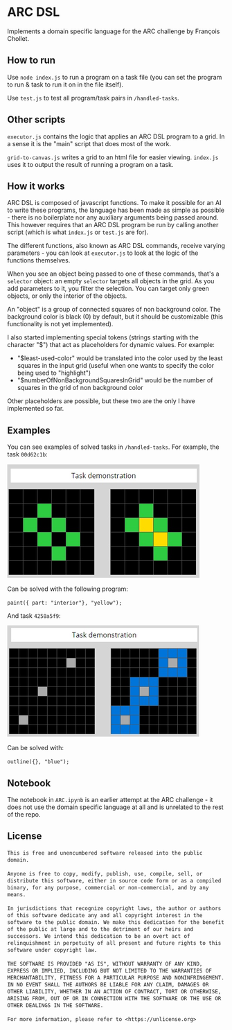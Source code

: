# ARC DSL

Implements a domain specific language for the ARC challenge by François Chollet.

## How to run

Use `node index.js` to run a program on a task file (you can set the program to run & task to run it on in the file itself).

Use `test.js` to test all program/task pairs in `/handled-tasks`.

## Other scripts

`executor.js` contains the logic that applies an ARC DSL program to a grid. In a sense it is the "main" script that does most of the work.

`grid-to-canvas.js` writes a grid to an html file for easier viewing. `index.js` uses it to output the result of running a program on a task.

## How it works

ARC DSL is composed of javascript functions. To make it possible for an AI to write these programs, the language has been made as simple as possible - there is no boilerplate nor any auxiliary arguments being passed around.
This however requires that an ARC DSL program be run by calling another script (which is what `index.js` or `test.js` are for).

The different functions, also known as ARC DSL commands, receive varying parameters - you can look at `executor.js` to look at the logic of the functions themselves.

When you see an object being passed to one of these commands, that's a `selector` object: an empty `selector` targets all objects in the grid. As you add parameters to it, you filter the selection. You can target only green objects, or only the interior of the objects.

An "object" is a group of connected squares of non background color. The background color is black (0) by default, but it should be customizable (this functionality is not yet implemented).

I also started implementing special tokens (strings starting with the character "$") that act as placeholders for dynamic values. For example:

* "$least-used-color" would be translated into the color used by the least squares in the input grid (useful when one wants to specify the color being used to "highlight")
* "$numberOfNonBackgroundSquaresInGrid" would be the number of squares in the grid of non background color

Other placeholders are possible, but these two are the only I have implemented so far.

## Examples

You can see examples of solved tasks in `/handled-tasks`. For example, the task `00d62c1b`:

![00d62c1b](00d62c1b.jpg)

Can be solved with the following program:

`paint({ part: "interior"}, "yellow");`

And task `4258a5f9`:

![4258a5f9](4258a5f9.jpg)

Can be solved with:

`outline({}, "blue");`

## Notebook

The notebook in `ARC.ipynb` is an earlier attempt at the ARC challenge - it does not use the domain specific language at all and is unrelated to the rest of the repo.

## License

```
This is free and unencumbered software released into the public domain.

Anyone is free to copy, modify, publish, use, compile, sell, or
distribute this software, either in source code form or as a compiled
binary, for any purpose, commercial or non-commercial, and by any
means.

In jurisdictions that recognize copyright laws, the author or authors
of this software dedicate any and all copyright interest in the
software to the public domain. We make this dedication for the benefit
of the public at large and to the detriment of our heirs and
successors. We intend this dedication to be an overt act of
relinquishment in perpetuity of all present and future rights to this
software under copyright law.

THE SOFTWARE IS PROVIDED "AS IS", WITHOUT WARRANTY OF ANY KIND,
EXPRESS OR IMPLIED, INCLUDING BUT NOT LIMITED TO THE WARRANTIES OF
MERCHANTABILITY, FITNESS FOR A PARTICULAR PURPOSE AND NONINFRINGEMENT.
IN NO EVENT SHALL THE AUTHORS BE LIABLE FOR ANY CLAIM, DAMAGES OR
OTHER LIABILITY, WHETHER IN AN ACTION OF CONTRACT, TORT OR OTHERWISE,
ARISING FROM, OUT OF OR IN CONNECTION WITH THE SOFTWARE OR THE USE OR
OTHER DEALINGS IN THE SOFTWARE.

For more information, please refer to <https://unlicense.org>
```
